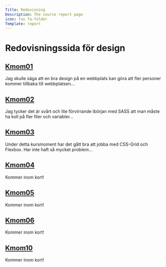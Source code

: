 ```yaml
---
Title: Redovisning
Description: The course report page
icon: fas fa-folder
Template: report
---
```


Redovisningssida för design
==================

<div class="kmom-box">
    <h2><a href="report/kmom01">Kmom01</a></h2>
    <p>Jag skulle säga att en bra design på en webbplats kan göra att fler
    personer kommer tillbaka till webbplatsen...<a href="report/kmom01"><i class="fas fa-arrow-circle-right"></i></p></a>
</div>

<div class="kmom-box">
    <h2><a href="report/kmom02">Kmom02</a></h2>
    <p>Jag tycker det är svårt och lite förvirrande ibörjan med SASS att man måste ha koll på fler filer och variabler...<a href="report/kmom02"><i class="fas fa-arrow-circle-right"></i></p></a>
</div>

<div class="kmom-box">
    <h2><a href="report/kmom03">Kmom03</a></h2>
    <p>Under detta kursmoment har det gått bra att jobba med CSS-Grid och Flexbox.
    Har inte haft så mycket problem...<a href="report/kmom03"><i class="fas fa-arrow-circle-right"></i></p></a>
</div>

<div class="kmom-box">
    <h2><a href="report/kmom04">Kmom04</a></h2>
    <p>Kommer inom kort!<a href="report/kmom04"><i class="fas fa-arrow-circle-right"></i></p></a>
</div>

<div class="kmom-box">
    <h2><a href="report/kmom05">Kmom05</a></h2>
    <p>Kommer inom kort!<a href="report/kmom05"><i class="fas fa-arrow-circle-right"></i></p></a>
</div>

<div class="kmom-box">
    <h2><a href="report/kmom06">Kmom06</a></h2>
    <p>Kommer inom kort!<a href="report/kmom06"><i class="fas fa-arrow-circle-right"></i></p></a>
</div>

<div class="kmom-box project">
    <h2><a href="report/kmom10">Kmom10</a></h2>
    <p>Kommer inom kort!<a href="report/kmom10"><i class="fas fa-arrow-circle-right"></i></p></a>
</div>
